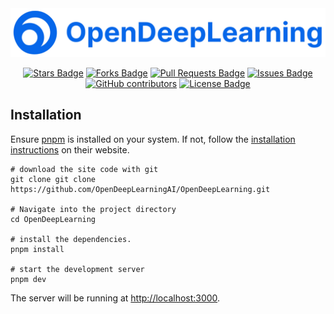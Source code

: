 <div align="center">
  <a href="https://www.opendeeplearning.xyz/" target="_blank" >
    <img src="public/opendeeplearning.png" alt="OpenDeepLearning" width="580"/>
  </a>

<a href="https://github.com/OpenDeepLearningAI/OpenDeepLearning/stargazers"><img src="https://img.shields.io/github/stars/OpenDeepLearningAI/OpenDeepLearning" alt="Stars Badge"/></a>
<a href="https://github.com/OpenDeepLearningAI/OpenDeepLearning/network/members"><img src="https://img.shields.io/github/forks/OpenDeepLearningAI/OpenDeepLearning" alt="Forks Badge"/></a>
<a href="https://github.com/OpenDeepLearningAI/OpenDeepLearning/pulls"><img src="https://img.shields.io/github/issues-pr/OpenDeepLearningAI/OpenDeepLearning" alt="Pull Requests Badge"/></a>
<a href="https://github.com/OpenDeepLearningAI/OpenDeepLearning/issues"><img src="https://img.shields.io/github/issues/OpenDeepLearningAI/OpenDeepLearning" alt="Issues Badge"/></a>
<a href="https://github.com/OpenDeepLearningAI/OpenDeepLearning/graphs/contributors"><img alt="GitHub contributors" src="https://img.shields.io/github/contributors/OpenDeepLearningAI/OpenDeepLearning?color=2b9348"></a>
<a href="https://github.com/OpenDeepLearningAI/OpenDeepLearning/blob/master/LICENSE"><img src="https://img.shields.io/github/license/OpenDeepLearningAI/OpenDeepLearning?color=yello" alt="License Badge"/></a>

</div>

## Installation

Ensure [pnpm](https://pnpm.io) is installed on your system. If not, follow the [installation instructions](https://pnpm.io/installation) on their website.

```
# download the site code with git
git clone git clone https://github.com/OpenDeepLearningAI/OpenDeepLearning.git

# Navigate into the project directory
cd OpenDeepLearning

# install the dependencies.
pnpm install

# start the development server
pnpm dev
```

The server will be running at [http://localhost:3000](http://localhost:3000).
